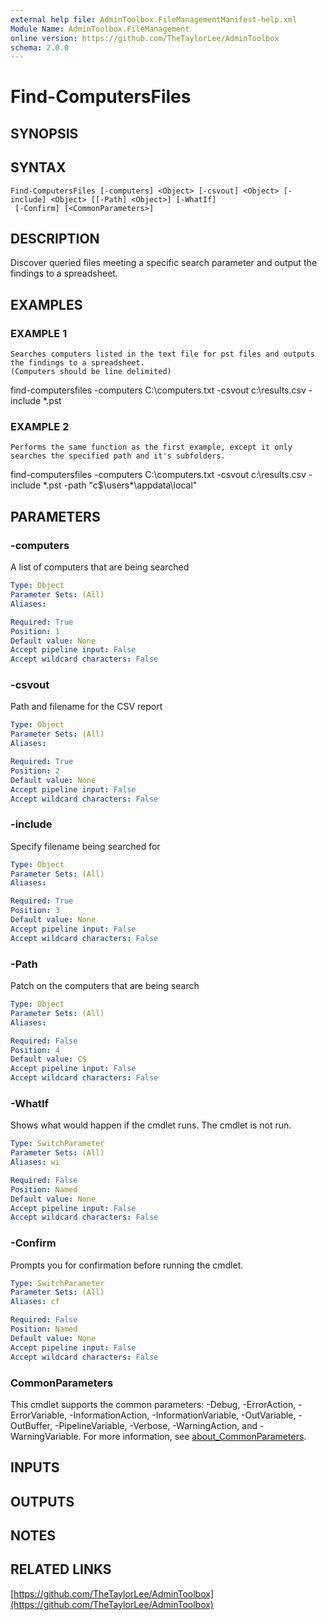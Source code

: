 ```yaml
---
external help file: AdminToolbox.FileManagementManifest-help.xml
Module Name: AdminToolbox.FileManagement
online version: https://github.com/TheTaylorLee/AdminToolbox
schema: 2.0.0
---
```


# Find-ComputersFiles

## SYNOPSIS

## SYNTAX

```
Find-ComputersFiles [-computers] <Object> [-csvout] <Object> [-include] <Object> [[-Path] <Object>] [-WhatIf]
 [-Confirm] [<CommonParameters>]
```

## DESCRIPTION
Discover queried files meeting a specific search parameter and output the findings to a spreadsheet.

## EXAMPLES

### EXAMPLE 1
```
Searches computers listed in the text file for pst files and outputs the findings to a spreadsheet.
(Computers should be line delimited)
```

find-computersfiles -computers C:\computers.txt -csvout c:\results.csv -include *.pst

### EXAMPLE 2
```
Performs the same function as the first example, except it only searches the specified path and it's subfolders.
```

find-computersfiles -computers C:\computers.txt -csvout c:\results.csv -include *.pst -path "c$\users\*\appdata\local"

## PARAMETERS

### -computers
A list of computers that are being searched

```yaml
Type: Object
Parameter Sets: (All)
Aliases:

Required: True
Position: 1
Default value: None
Accept pipeline input: False
Accept wildcard characters: False
```

### -csvout
Path and filename for the CSV report

```yaml
Type: Object
Parameter Sets: (All)
Aliases:

Required: True
Position: 2
Default value: None
Accept pipeline input: False
Accept wildcard characters: False
```

### -include
Specify filename being searched for

```yaml
Type: Object
Parameter Sets: (All)
Aliases:

Required: True
Position: 3
Default value: None
Accept pipeline input: False
Accept wildcard characters: False
```

### -Path
Patch on the computers that are being search

```yaml
Type: Object
Parameter Sets: (All)
Aliases:

Required: False
Position: 4
Default value: C$
Accept pipeline input: False
Accept wildcard characters: False
```

### -WhatIf
Shows what would happen if the cmdlet runs.
The cmdlet is not run.

```yaml
Type: SwitchParameter
Parameter Sets: (All)
Aliases: wi

Required: False
Position: Named
Default value: None
Accept pipeline input: False
Accept wildcard characters: False
```

### -Confirm
Prompts you for confirmation before running the cmdlet.

```yaml
Type: SwitchParameter
Parameter Sets: (All)
Aliases: cf

Required: False
Position: Named
Default value: None
Accept pipeline input: False
Accept wildcard characters: False
```

### CommonParameters
This cmdlet supports the common parameters: -Debug, -ErrorAction, -ErrorVariable, -InformationAction, -InformationVariable, -OutVariable, -OutBuffer, -PipelineVariable, -Verbose, -WarningAction, and -WarningVariable. For more information, see [about_CommonParameters](http://go.microsoft.com/fwlink/?LinkID=113216).

## INPUTS

## OUTPUTS

## NOTES

## RELATED LINKS

[https://github.com/TheTaylorLee/AdminToolbox](https://github.com/TheTaylorLee/AdminToolbox)

